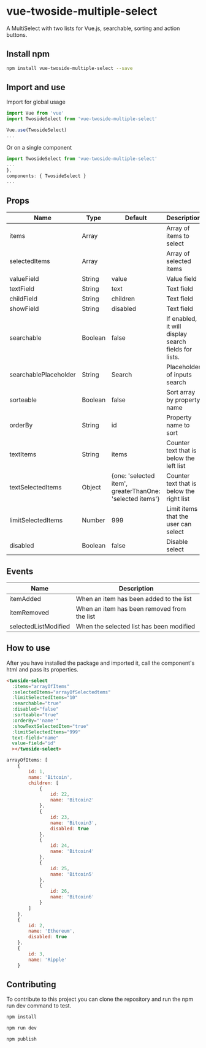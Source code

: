 # vue-twoside-multiple-select

A MultiSelect with two lists for Vue.js, searchable, sorting and action buttons.

## Install npm

```bash
npm install vue-twoside-multiple-select --save
```

## Import and use

Import for global usage
```javascript
import Vue from 'vue'
import TwosideSelect from 'vue-twoside-multiple-select'

Vue.use(TwosideSelect)
...
```
Or on a single component
```javascript
import TwosideSelect from 'vue-twoside-multiple-select'
...
},
components: { TwosideSelect }
...
```

## Props

| Name                    | Type             | Default         | Description                                                              |
|-------------------------|------------------|-----------------|--------------------------------------------------------------------------|
| items                    | Array           | | Array of items to select                                               |
| selectedItems           | Array |              | Array of selected items  |
| valueField           | String | value             | Value field |
| textField           | String | text             | Text field |
| childField           | String | children             | Text field |
| showField           | String | disabled             | Text field |
| searchable           | Boolean | false             | If enabled, it will display search fields for lists. |
| searchablePlaceholder | String | Search | Placeholder of inputs search
| sorteable | Boolean | false | Sort array by property name
| orderBy | String | id | Property name to sort
| textItems | String | items | Counter text that is below the left list
| textSelectedItems | Object | {one: 'selected item', greaterThanOne: 'selected items'} | Counter text that is below the right list
| limitSelectedItems | Number | 999 | Limit items that the user can select
| disabled           | Boolean | false             | Disable select |

## Events

| Name                   | Description                                                              |
|------------------------|--------------------------------------------------------------------------|
| itemAdded              | When an item has been added to the list  |
| itemRemoved            | When an item has been removed from the list  |
| selectedListModified   | When the selected list has been modified  |


## How to use


After you have installed the package and imported it, call the component's html and pass its properties.

```html
<twoside-select
  :items="arrayOfItems"
  :selectedItems="arrayOfSelectedtems"
  :limitSelectedItems="10"
  :searchable="true"
  :disabled="false"
  :sorteable="true"
  :orderBy="'name'"
  :showTextSelectedItem="true"
  :limitSelectedItems="999"
  text-field="name"
  value-field="id"
  ></twoside-select>
```
```javascript
arrayOfItems: [
    {
        id: 1,
        name: 'Bitcoin',
        children: [
            {
                id: 22,
                name: 'Bitcoin2'
            },
            {
                id: 23,
                name: 'Bitcoin3',
                disabled: true
            },
            {
                id: 24,
                name: 'Bitcoin4'
            },
            {
                id: 25,
                name: 'Bitcoin5'
            },
            {
                id: 26,
                name: 'Bitcoin6'
            }
        ]
    },
    {
        id: 2,
        name: 'Ethereum',
        disabled: true
    },
    {
        id: 3,
        name: 'Ripple'
    }
```

## Contributing

To contribute to this project you can clone the repository and run the npm run dev command to test.

```javascript
npm install

npm run dev

npm publish
```